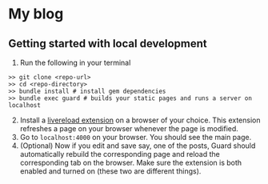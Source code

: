 # My blog

## Getting started with local development

1. Run the following in your terminal

  ```
  >> git clone <repo-url>
  >> cd <repo-directory>
  >> bundle install # install gem dependencies
  >> bundle exec guard # builds your static pages and runs a server on localhost
  ```
  
2. Install a [livereload extension](http://livereload.com/extensions/) on a browser of your choice. This extension refreshes a page on your browser whenever the page is modified.
3. Go to `localhost:4000` on your browser. You should see the main page.
4. (Optional) Now if you edit and save say, one of the posts, Guard should automatically rebuild the corresponding page and reload the corresponding tab on the browser. Make sure the extension is both enabled and turned on (these two are different things).
